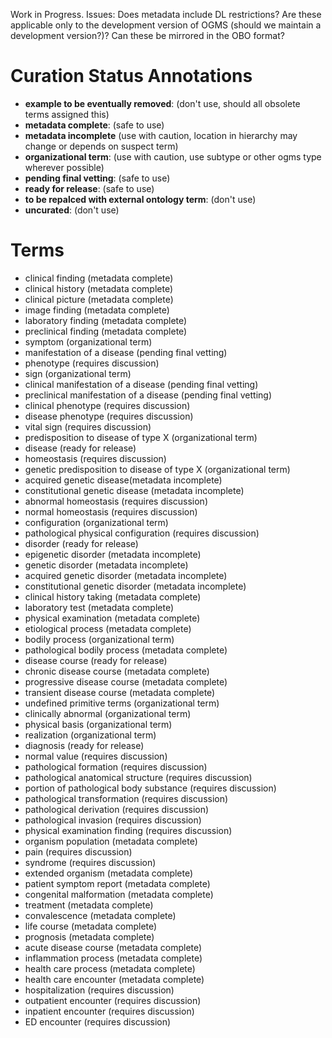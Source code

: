 Work in Progress.  Issues: Does metadata include DL restrictions?  Are these applicable only to the development version of OGMS (should we maintain a development version?)?  Can these be mirrored in the OBO format?

# Curation Status Annotations #

  * **example to be eventually removed**: (don't use, should all obsolete terms assigned this)
  * **metadata complete**: (safe to use)
  * **metadata incomplete** (use with caution, location in hierarchy may change or depends on suspect term)
  * **organizational term**: (use with caution, use subtype or other ogms type wherever possible)
  * **pending final vetting**: (safe to use)
  * **ready for release**: (safe to use)
  * **to be repalced with external ontology term**: (don't use)
  * **uncurated**: (don't use)


# Terms #

  * clinical finding (metadata complete)
  * clinical history (metadata complete)
  * clinical picture (metadata complete)
  * image finding (metadata complete)
  * laboratory finding (metadata complete)
  * preclinical finding (metadata complete)
  * symptom (organizational term)
  * manifestation of a disease (pending final vetting)
  * phenotype (requires discussion)
  * sign (organizational term)
  * clinical manifestation of a disease (pending final vetting)
  * preclinical manifestation of a disease (pending final vetting)
  * clinical phenotype (requires discussion)
  * disease phenotype (requires discussion)
  * vital sign (requires discussion)
  * predisposition to disease of type X (organizational term)
  * disease (ready for release)
  * homeostasis (requires discussion)
  * genetic predisposition to disease of type X (organizational term)
  * acquired genetic disease(metadata incomplete)
  * constitutional genetic disease (metadata incomplete)
  * abnormal homeostasis (requires discussion)
  * normal homeostasis (requires discussion)
  * configuration (organizational term)
  * pathological physical configuration (requires discussion)
  * disorder (ready for release)
  * epigenetic disorder (metadata incomplete)
  * genetic disorder (metadata incomplete)
  * acquired genetic disorder (metadata incomplete)
  * constitutional genetic disorder (metadata incomplete)
  * clinical history taking (metadata complete)
  * laboratory test (metadata complete)
  * physical examination (metadata complete)
  * etiological process (metadata complete)
  * bodily process (organizational term)
  * pathological bodily process (metadata complete)
  * disease course (ready for release)
  * chronic disease course (metadata complete)
  * progressive disease course (metadata complete)
  * transient disease course (metadata complete)
  * undefined primitive terms (organizational term)
  * clinically abnormal (organizational term)
  * physical basis (organizational term)
  * realization (organizational term)
  * diagnosis (ready for release)
  * normal value (requires discussion)
  * pathological formation (requires discussion)
  * pathological anatomical structure (requires discussion)
  * portion of pathological body substance (requires discussion)
  * pathological transformation (requires discussion)
  * pathological derivation (requires discussion)
  * pathological invasion (requires discussion)
  * physical examination finding (requires discussion)
  * organism population (metadata complete)
  * pain (requires discussion)
  * syndrome (requires discussion)
  * extended organism (metadata complete)
  * patient symptom report (metadata complete)
  * congenital malformation (metadata complete)
  * treatment (metadata complete)
  * convalescence (metadata complete)
  * life course (metadata complete)
  * prognosis (metadata complete)
  * acute disease course (metadata complete)
  * inflammation process (metadata complete)
  * health care process (metadata complete)
  * health care encounter (metadata complete)
  * hospitalization (requires discussion)
  * outpatient encounter (requires discussion)
  * inpatient encounter (requires discussion)
  * ED encounter (requires discussion)
